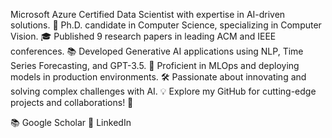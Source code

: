 Microsoft Azure Certified Data Scientist with expertise in AI-driven solutions. 🚀
Ph.D. candidate in Computer Science, specializing in Computer Vision. 🎓
Published 9 research papers in leading ACM and IEEE conferences. 📚
Developed Generative AI applications using NLP, Time Series Forecasting, and GPT-3.5. 🤖
Proficient in MLOps and deploying models in production environments. 🛠️
Passionate about innovating and solving complex challenges with AI. 💡
Explore my GitHub for cutting-edge projects and collaborations! 🌟

📚 Google Scholar
💼 LinkedIn

<!---
bhavanabnair/bhavanabnair is a ✨ special ✨ repository because its `README.md` (this file) appears on your GitHub profile.
You can click the Preview link to take a look at your changes.
--->

